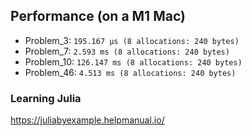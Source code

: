 ## Performance (on a M1 Mac)
- Problem_3: `195.167 μs (8 allocations: 240 bytes)`
- Problem_7: `2.593 ms (8 allocations: 240 bytes)`
- Problem_10: `126.147 ms (8 allocations: 240 bytes)`
- Problem_46: `4.513 ms (8 allocations: 240 bytes)`


### Learning Julia
https://juliabyexample.helpmanual.io/


